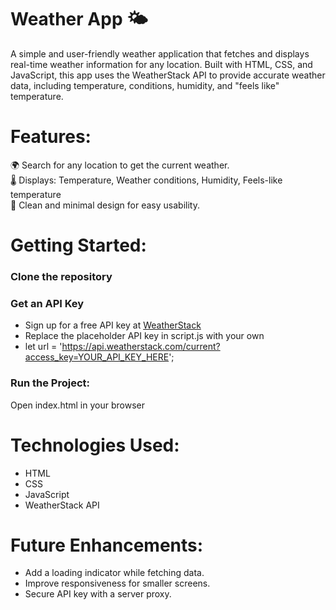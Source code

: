 # Weather App 🌤️
A simple and user-friendly weather application that fetches and displays real-time weather information for any location. Built with HTML, CSS, and JavaScript, this app uses the WeatherStack API to provide accurate weather data, including temperature, conditions, humidity, and "feels like" temperature.

# Features:
🌍 Search for any location to get the current weather.<br>
🌡️ Displays:
Temperature,
Weather conditions,
Humidity,
Feels-like temperature<br>
🧩 Clean and minimal design for easy usability.

# Getting Started:
### Clone the repository<br>

### Get an API Key<br>
- Sign up for a free API key at <a href="https://weatherstack.com/">WeatherStack</a><br>
- Replace the placeholder API key in script.js with your own<br>
- let url = 'https://api.weatherstack.com/current?access_key=YOUR_API_KEY_HERE';

### Run the Project:
Open index.html in your browser

# Technologies Used:
- HTML
- CSS
- JavaScript
- WeatherStack API

# Future Enhancements:
- Add a loading indicator while fetching data.
- Improve responsiveness for smaller screens.
- Secure API key with a server proxy.
